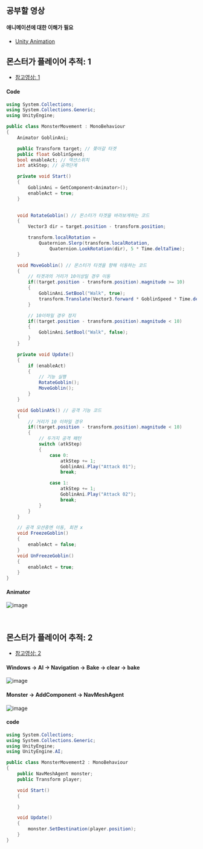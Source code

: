 ## 공부할 영상
#### 애니메이션에 대한 이해가 필요
- [Unity Animation](https://www.youtube.com/watch?v=boqjGh-fw6g&t=214s)

## 몬스터가 플레이어 추적: 1
- [참고영상: 1](https://www.youtube.com/watch?v=3_5RBUGpdH8&t=353s)
#### Code
```C#
using System.Collections;
using System.Collections.Generic;
using UnityEngine;

public class MonsterMovement : MonoBehaviour
{
    Animator GoblinAni;

    public Transform target; // 쫒아갈 타겟
    public float GoblinSpeed;
    bool enableAct; // 액션스위치
    int atkStep; // 공격단계

    private void Start()
    {
        GoblinAni = GetComponent<Animator>();
        enableAct = true;
    }

    
    void RotateGoblin() // 몬스터가 타겟을 바라보게하는 코드
    {
        Vector3 dir = target.position - transform.position;

        transform.localRotation =
            Quaternion.Slerp(transform.localRotation,
                Quaternion.LookRotation(dir), 5 * Time.deltaTime);
    }

    void MoveGoblin() // 몬스터가 타겟을 향해 이동하는 코드
    {
        // 타겟과의 거리가 10이상일 경우 이동
        if((target.position - transform.position).magnitude >= 10)
        {
            GoblinAni.SetBool("Walk", true);
            transform.Translate(Vector3.forward * GoblinSpeed * Time.deltaTime, Space.Self);
        }

        // 10이하일 경우 정지
        if((target.position - transform.position).magnitude < 10)
        {
            GoblinAni.SetBool("Walk", false);
        }
    }

    private void Update()
    {
        if (enableAct)
        {
            // 기능 실행
            RotateGoblin();
            MoveGoblin();
        }
    }

    void GoblinAtk() // 공격 기능 코드
    {
        // 거리가 10 이하일 경우
        if((target.position - transform.position).magnitude < 10)
        {
            // 두가지 공격 패턴
            switch (atkStep)
            {
                case 0:
                    atkStep += 1;
                    GoblinAni.Play("Attack 01");
                    break;

                case 1:
                    atkStep += 1;
                    GoblinAni.Play("Attack 02");
                    break;
            }
        }
    }

    // 공격 모션중엔 이동, 회젼 x 
    void FreezeGoblin()
    {
        enableAct = false;
    }
    void UnFreezeGoblin()
    {
        enableAct = true;
    }
}
```
#### Animator
![image](https://user-images.githubusercontent.com/79950504/186148621-79d569f6-412d-4879-ab69-93c68b0f5b57.png)


<br>

## 몬스터가 플레이어 추적: 2
- [참고영상: 2](https://www.youtube.com/watch?v=UvDqnbjEEak)

#### Windows -> AI -> Navigation -> Bake -> clear -> bake
![image](https://user-images.githubusercontent.com/79950504/186148964-3df18308-bbc3-4b10-bfc0-a679574b4e3c.png)

#### Monster -> AddComponent -> NavMeshAgent
![image](https://user-images.githubusercontent.com/79950504/186149434-2c7b36a7-1d1d-42dd-ba7d-5ee23b1429e2.png)

#### code
```C#
using System.Collections;
using System.Collections.Generic;
using UnityEngine;
using UnityEngine.AI;

public class MonsterMovement2 : MonoBehaviour
{
    public NavMeshAgent monster;
    public Transform player;

    void Start()
    {

    }

    void Update()
    {
        monster.SetDestination(player.position);
    }
}

```



